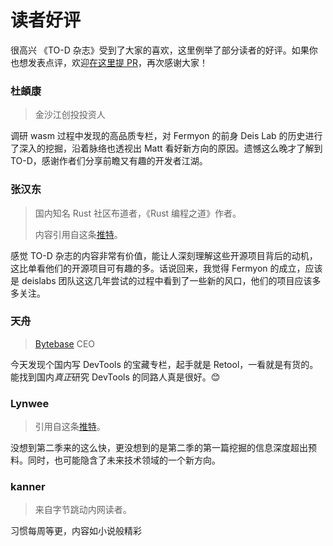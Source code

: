 
# 读者好评

<div class="prose lead">
很高兴 《TO-D 杂志》受到了大家的喜欢，这里例举了部分读者的好评。如果你也想发表点评，欢迎<a href="https://github.com/zineland/2d2d/blob/main/pages/testimonial.md">在这里提 PR</a>，再次感谢大家！
</div>

### 杜頔康

> 金沙江创投投资人

调研 wasm 过程中发现的高品质专栏，对 Fermyon 的前身 Deis Lab 的历史进行了深入的挖掘，沿着脉络也透视出 Matt 看好新方向的原因。遗憾这么晚才了解到 TO-D，感谢作者们分享前瞻又有趣的开发者江湖。

### 张汉东

> 国内知名 Rust 社区布道者，《Rust 编程之道》作者。
>
> 内容引用自这条[推特](https://twitter.com/blackanger/status/1510260673041035264)。

感觉 TO-D 杂志的内容非常有价值，能让人深刻理解这些开源项目背后的动机，这比单看他们的开源项目可有趣的多。话说回来，我觉得 Fermyon 的成立，应该是 deislabs 团队这这几年尝试的过程中看到了一些新的风口，他们的项目应该多多关注。

### 天舟

> [Bytebase](https://bytebase.com) CEO

今天发现个国内写 DevTools 的宝藏专栏，起手就是 Retool，一看就是有货的。能找到国内*真正*研究 DevTools 的同路人真是很好。😊


### Lynwee

> 引用自这条[推特](https://twitter.com/lynweehou/status/1510312342441013250)。

没想到第二季来的这么快，更没想到的是第二季的第一篇挖掘的信息深度超出预料。同时，也可能隐含了未来技术领域的一个新方向。

### kanner

> 来自字节跳动内网读者。

习惯每周等更，内容如小说般精彩